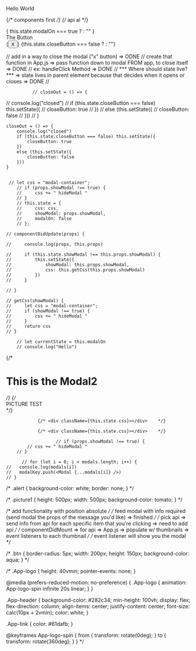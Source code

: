 <p>Hello World

{/* components first */}
   {/* api al */}
 </p>
 {
   this.state.modalOn === true ? <Modal /> : ""
 }
 <div className="btn" onClick={this.handleClick} >
   The Button
</div>

 <div className="close-out">

   <Modal>
     {<button type="button" onClick={this.closeOut}> X </button>}
     {this.state.closeButton === false ? <Modal /> : ""}
   </Modal>

   // add in a way to close the modal ("x" button) => ODNE
            //  create that function in App.js => pass function down to modal FROM app, to close itself => DONE
            //  ex: handleClick Method => DONE 
            // *** Where should state live? *** => state lives in parent element because that decides when it opens or closes => DONE
            // 

              // closeOut = () => {
  //   console.log("closed")
  //   if (this.state.closeButton === false) this.setState({
  //     closeButton: true
  //   })
  //   else (this.setState({
  //     closeButton: false
  //   }))
  // }


    closeOut = () => {
        console.log("closed")
        if (this.state.closeButton === false) this.setState({
            closeButton: true
        })
        else (this.setState({
            closeButton: false
        }))
    }


     // let css = "modal-container";
        // if (props.showModal !== true) {
        //     css += " hideModal "
        // }
        // this.state = {
        //     css: css,
        //     showModal: props.showModal,
        //     modalOn: false
        // };
 
    // componentDidUpdate(props) {

    //     console.log(props, this.props)

    //     if (this.state.showModal !== this.props.showModal) {
    //         this.setState({
    //             showModal: this.props.showModal,
    //             css: this.getCss(this.props.showModal)
    //         })
    //     }

    // }

    // getCss(showModal) {
    //     let css = "modal-container";
    //     if (showModal !== true) {
    //         css += " hideModal "
    //     }
    //     return css
    // }

        // let currentState = this.modalOn
        // console.log("Hello")
  {/* <h1> This is the Modal2 </h1> */}
                {/*
               <div className="picture1" onChange={this.state.css}>
                    PICTURE TEST
                </div> */}

                {/* <div className={this.state.css}></div>    */}

                {/* <div className={this.state.css}></div>    */}

                       // if (props.showModal !== true) {
            // css += " hideModal "
        // }

          // for (let i = 0; i < modals.length; i++) {
    //   console.log(modals[i])
    //   modalKey.push(<Modal {...modals[i]} />)
    // }





/* .alert {
    background-color: white;
    border: none;
} */

/* .picture1 {
    height: 500px;
    width: 500px;
    background-color: tomato;
} */







/*  add functionality with position absolute */
/* feed modal with info required (send modal the props of the message you'd like) => finished */
/* pick api => send info from api for each specific item that you're clicking => need to add api */
/* componentDidMount => for api => App.js => populate w/ thumbnails => event listeners to each thumbnail */
/* event listener will show you the modal  */






/* .btn {
  border-radius: 5px;
  width: 200px;
  height: 150px;
  background-color: aqua;
} */

/* .App-logo {
  height: 40vmin;
  pointer-events: none;
}

@media (prefers-reduced-motion: no-preference) {
  .App-logo {
    animation: App-logo-spin infinite 20s linear;
  }
}

.App-header {
  background-color: #282c34;
  min-height: 100vh;
  display: flex;
  flex-direction: column;
  align-items: center;
  justify-content: center;
  font-size: calc(10px + 2vmin);
  color: white;
}

.App-link {
  color: #61dafb;
}

@keyframes App-logo-spin {
  from {
    transform: rotate(0deg);
  }
  to {
    transform: rotate(360deg);
  }
} */
